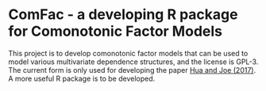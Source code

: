 # ComFac - a developing R package for Comonotonic Factor Models

This project is to develop comonotonic factor models that can be used to model various multivariate dependence structures, and the license is GPL-3. The current form is only used for developing the paper [Hua and Joe (2017)](http://niu.edu/leihua/papers/comfac_hua_joe_uploaded.pdf). A more useful R package is to be developed.